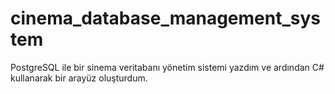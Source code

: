 # cinema_database_management_system

PostgreSQL ile bir sinema veritabanı yönetim sistemi yazdım ve ardından C# kullanarak bir arayüz oluşturdum.
